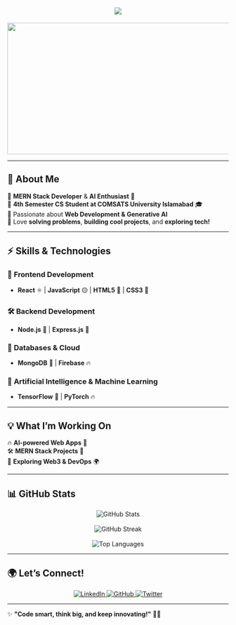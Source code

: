 <h1 align="center">
  <img src="https://readme-typing-svg.demolab.com?font=Fira+Code&size=30&pause=1000&color=F7F7F7&center=true&width=700&lines=Hi%2C+I'm+Malik+Saad+Hayat!;MERN+Developer+%7C+Generative+AI+Enthusiast;4th+Sem+CS+Student+at+COMSATS+Islamabad">
</h1>

<p align="center">
  <img src="https://media.giphy.com/media/qgQUggAC3Pfv687qPC/giphy.gif" width="600" height="300"/>
</p>

---

## 🚀 **About Me**  

🔹 **MERN Stack Developer** & **AI Enthusiast** 🤖  
🔹 **4th Semester CS Student at COMSATS University Islamabad** 🎓  
🔹 Passionate about **Web Development & Generative AI**  
🔹 Love **solving problems**, **building cool projects**, and **exploring tech!**  

---

## ⚡ **Skills & Technologies**  

### 🎨 **Frontend Development**  
- **React** ⚛️ | **JavaScript** 🟡 | **HTML5** 📄 | **CSS3** 🎨  

### 🛠 **Backend Development**  
- **Node.js** 🚀 | **Express.js** 🔗  

### 💾 **Databases & Cloud**  
- **MongoDB** 🍃 | **Firebase** 🔥  

### 🤖 **Artificial Intelligence & Machine Learning**  
- **TensorFlow** 🧠 | **PyTorch** 🔥  

---

## 💡 **What I’m Working On**  

🔥 **AI-powered Web Apps** 🤖  
🛠 **MERN Stack Projects** 🚀  
📡 **Exploring Web3 & DevOps** 🌍  

---

## 📊 **GitHub Stats**  

<p align="center">
  <img src="https://github-readme-stats.vercel.app/api?username=saadhtiwana&show_icons=true&theme=tokyonight" alt="GitHub Stats" />
  <br><br>
  <img src="https://github-readme-streak-stats.herokuapp.com/?user=saadhtiwana&theme=tokyonight" alt="GitHub Streak" />
  <br><br>
  <img src="https://github-readme-stats.vercel.app/api/top-langs/?username=saadhtiwana&layout=compact&theme=tokyonight" alt="Top Languages" />
</p>

---

## 🌍 **Let’s Connect!**  

<p align="center">
  <a href="https://linkedin.com/in/saadhtiwana">
    <img src="https://img.shields.io/badge/LinkedIn-0A66C2?style=for-the-badge&logo=linkedin&logoColor=white" alt="LinkedIn">
  </a>
  <a href="https://github.com/saadhtiwana">
    <img src="https://img.shields.io/badge/GitHub-181717?style=for-the-badge&logo=github&logoColor=white" alt="GitHub">
  </a>
  <a href="https://twitter.com/saadhtiwana">
    <img src="https://img.shields.io/badge/Twitter-1DA1F2?style=for-the-badge&logo=twitter&logoColor=white" alt="Twitter">
  </a>
</p>

---

✨ **"Code smart, think big, and keep innovating!"** 🚀🔥  
